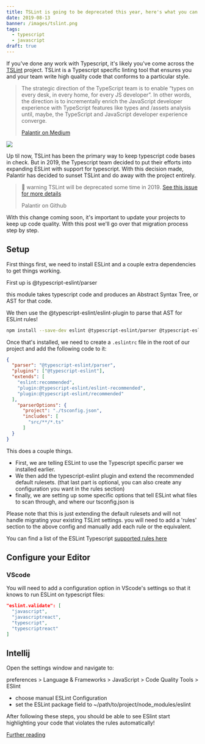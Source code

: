 ```yaml
---
title: TSLint is going to be deprecated this year, here's what you can do about it
date: 2019-08-13
banner: /images/tslint.png
tags:
  - typescript
  - javascript
draft: true
---
```


If you've done any work with Typescript, it's likely you've come across the [TSLint](https://palantir.github.io/tslint/) project. TSLint is a Typescript specific linting tool that ensures you and your team write high quality code that conforms to a particular style.

> The strategic direction of the TypeScript team is to enable “types on every desk, in every home, for every JS developer”. In other words, the direction is to incrementally enrich the JavaScript developer experience with TypeScript features like types and /assets analysis until, maybe, the TypeScript and JavaScript developer experience converge.
>
> [Palantir on Medium](https://medium.com/palantir/tslint-in-2019-1a144c2317a9)

![](/assets/2019/08/index.png)

Up til now, TSLint has been the primary way to keep typescript code bases in check.
But in 2019, the Typescript team decided to put their efforts into expanding ESLint with support for typescript.
With this decision made, Palantir has decided to sunset TSLint and do away with the project entirely.

> 🚧 warning TSLint will be deprecated some time in 2019. [See this issue for more details](https://github.com/palantir/tslint/issues/4534)
>
> Palantir on Github

With this change coming soon, it's important to update your projects to keep up code quality. With this post we'll go over that migration process step by step.

## Setup

First things first, we need to install ESLint and a couple extra dependencies to get things working.

First up is @typescript-eslint/parser

this module takes typescript code and produces an Abstract Syntax Tree, or AST for that code.

We then use the @typescript-eslint/eslint-plugin to parse that AST for ESLint rules!

```bash
npm install --save-dev eslint @typescript-eslint/parser @typescript-eslint/eslint-plugin
```

Once that's installed, we need to create a `.eslintrc` file in the root of our project and add the following code to it:

```json
{
  "parser": "@typescript-eslint/parser",
  "plugins": ["@typescript-eslint"],
  "extends": [
    "eslint:recommended",
    "plugin:@typescript-eslint/eslint-recommended",
    "plugin:@typescript-eslint/recommended"
  ],
    "parserOptions": {
      "project": "./tsconfig.json",
      "includes": [
        "src/**/*.ts"
      ]
  }
}
```

This does a couple things.

- First, we are telling ESLint to use the Typescript specific parser we installed earlier.
- We then add the typescript-eslint plugin and extend the recommended default rulesets. (that last part is optional, you can also create any configuration you want in the rules section)
- finally, we are setting up some specific options that tell ESLint what files to scan through, and where our tsconfig.json is

Please note that this is just extending the default rulesets and will not handle migrating your existing TSLint settings. you will need to add a 'rules' section to the above config and manually add each rule or the equivalent.

You can find a list of the ESLint Typescript [supported rules here](https://github.com/typescript-eslint/typescript-eslint/tree/master/packages/eslint-plugin#supported-rules)

## Configure your Editor

### VScode

You will need to add a configuration option in VScode's settings so that it knows to run ESLint on typescript files:

```json
"eslint.validate": [
  "javascript",
  "javascriptreact",
  "typescript",
  "typescriptreact"
]
```

## Intellij

Open the settings window and navigate to:

preferences > Language & Frameworks > JavaScript > Code Quality Tools > ESlint

- choose manual ESLint Configuration
- set the ESLint package field to ~/path/to/project/node\_modules/eslint

After following these steps, you should be able to see ESlint start highlighting your code that violates the rules automatically!

[Further reading](https://github.com/typescript-eslint/typescript-eslint)
